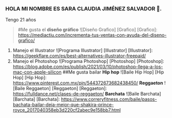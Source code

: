 ### HOLA MI NOMBRE ES SARA CLAUDIA JIMÉNEZ SALVADOR 👋.
Tengo 21 años
>#Me gusta el **diseño gráfico**
![Diseño Grafico] [Grafico]
[Grafico]: https://mediactiu.com/incrementa-tus-ventas-con-ayuda-del-diseno-grafico/
1. Manejo el Illustrator
![Programa Illustrator] [Illustrator]
   [Illustrator]: https://geekflare.com/es/best-alternatives-illustrator-freepaid/
2.  Manejo el Photoshop
    ![Programa Photoshop] [Photoshop]
   [Photoshop]: https://blog.adobe.com/es/publish/2021/03/10/photoshop-llega-a-los-mac-con-apple-silicon
##Me gusta bailar
**Hip hop**
![Baile Hip Hop] [Hip Hop]
[Hip Hop]: https://www.pinterest.com.mx/pin/544372673682438450/
**Reggaeton**
![Baile Reggaeton] [Reggaeton]
[Reggaeton]: https://fulldance.net/clases-de-reggaeton/
**Barchata**
![Baile Barchata] [Barchata]
[Barchata]: https://www.correryfitness.com/baile/pasos-bachata-bailar-deja-mejor-que-shakira-prince-royce_2017040358eb3d220cf2abec9e158bb7.html
